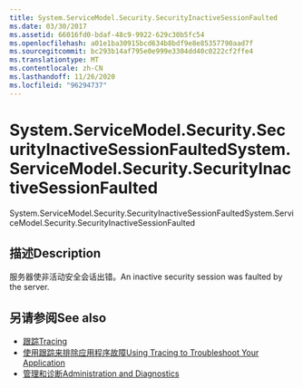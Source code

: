 ```yaml
---
title: System.ServiceModel.Security.SecurityInactiveSessionFaulted
ms.date: 03/30/2017
ms.assetid: 66016fd0-bdaf-48c9-9922-629c30b5fc54
ms.openlocfilehash: a01e1ba30915bcd634b8bdf9e8e85357790aad7f
ms.sourcegitcommit: bc293b14af795e0e999e3304dd40c0222cf2ffe4
ms.translationtype: MT
ms.contentlocale: zh-CN
ms.lasthandoff: 11/26/2020
ms.locfileid: "96294737"
---
```

# <a name="systemservicemodelsecuritysecurityinactivesessionfaulted"></a><span data-ttu-id="19e73-102">System.ServiceModel.Security.SecurityInactiveSessionFaulted</span><span class="sxs-lookup"><span data-stu-id="19e73-102">System.ServiceModel.Security.SecurityInactiveSessionFaulted</span></span>

<span data-ttu-id="19e73-103">System.ServiceModel.Security.SecurityInactiveSessionFaulted</span><span class="sxs-lookup"><span data-stu-id="19e73-103">System.ServiceModel.Security.SecurityInactiveSessionFaulted</span></span>  
  
## <a name="description"></a><span data-ttu-id="19e73-104">描述</span><span class="sxs-lookup"><span data-stu-id="19e73-104">Description</span></span>  

 <span data-ttu-id="19e73-105">服务器使非活动安全会话出错。</span><span class="sxs-lookup"><span data-stu-id="19e73-105">An inactive security session was faulted by the server.</span></span>  
  
## <a name="see-also"></a><span data-ttu-id="19e73-106">另请参阅</span><span class="sxs-lookup"><span data-stu-id="19e73-106">See also</span></span>

- [<span data-ttu-id="19e73-107">跟踪</span><span class="sxs-lookup"><span data-stu-id="19e73-107">Tracing</span></span>](index.md)
- [<span data-ttu-id="19e73-108">使用跟踪来排除应用程序故障</span><span class="sxs-lookup"><span data-stu-id="19e73-108">Using Tracing to Troubleshoot Your Application</span></span>](using-tracing-to-troubleshoot-your-application.md)
- [<span data-ttu-id="19e73-109">管理和诊断</span><span class="sxs-lookup"><span data-stu-id="19e73-109">Administration and Diagnostics</span></span>](../index.md)
